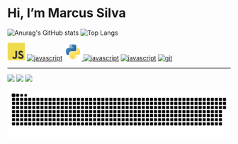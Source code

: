 # Hi, I’m Marcus Silva

![Anurag's GitHub stats](https://github-readme-stats.vercel.app/api?username=marcusvinysilva&show_icons=true&theme=highcontrast)
![Top Langs](https://github-readme-stats.vercel.app/api/top-langs/?username=marcusvinysilva&layout=compact&theme=highcontrast)

<div style="display: inline_block">
  
<a href="https://www.w3schools.com/js/" target="_blank">
<img src="https://raw.githubusercontent.com/devicons/devicon/master/icons/javascript/javascript-original.svg" alt="javascript" width="40" height="40"/></a>

<a href="https://www.w3schools.com/nodejs/" target="_blank">
<img src="https://cdn.jsdelivr.net/gh/devicons/devicon/icons/nodejs/nodejs-plain-wordmark.svg" alt="javascript" width="40" height="40"/></a>  
  
<a href="https://www.w3schools.com/python/default.asp" target="_blank">
<img src="https://raw.githubusercontent.com/devicons/devicon/master/icons/python/python-original.svg" alt="python" width="40" height="40"/> </a>
 
<a href="https://docs.mongodb.com/" target="_blank">
<img src="https://cdn.jsdelivr.net/gh/devicons/devicon/icons/mongodb/mongodb-plain-wordmark.svg" alt="javascript" width="40" height="40"/></a>    

<a href="https://www.postgresql.org/docs/" target="_blank">
<img src="https://cdn.jsdelivr.net/gh/devicons/devicon/icons/postgresql/postgresql-plain-wordmark.svg" alt="javascript" width="40" height="40"/></a> 
  
<a href="https://git-scm.com/" target="_blank">
<img src="https://www.vectorlogo.zone/logos/git-scm/git-scm-icon.svg" alt="git" width="40" height="40"/> </a>
  
</div>

<hr>

[<img src="https://img.shields.io/badge/linkedin-%230077B5.svg?&style=for-the-badge&logo=linkedin&logoColor=white"/>](https://www.linkedin.com/in/marcusvinysilva)
[<img src="https://img.shields.io/badge/Codepen-000000?style=for-the-badge&logo=codepen&logoColor=white"/>](https://codepen.io/marcusviny)
[<img src = "https://img.shields.io/badge/instagram-%23E4405F.svg?&style=for-the-badge&logo=instagram&logoColor=white">](https://www.instagram.com/marcusvinysilva)

![Snake animation](https://github.com/marcusvinysilva/marcusvinysilva/blob/output/github-contribution-grid-snake.svg)
